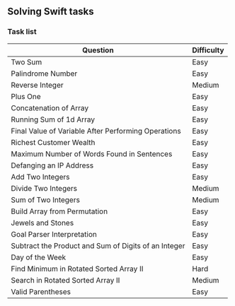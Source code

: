 ## Solving Swift tasks

### Task list

| Question | Difficulty | 
| ------------------ | ---------- |
| Two Sum |    Easy    |
| Palindrome Number |    Easy    |
| Reverse Integer |    Medium  |
| Plus One |    Easy    |
| Concatenation of Array |    Easy    |
| Running Sum of 1d Array |    Easy    |
| Final Value of Variable After Performing Operations  |    Easy    |
| Richest Customer Wealth |    Easy    |
| Maximum Number of Words Found in Sentences |    Easy    |
| Defanging an IP Address |    Easy    |
| Add Two Integers |    Easy    |
| Divide Two Integers |    Medium  |
| Sum of Two Integers |    Medium  |
| Build Array from Permutation |    Easy    |
| Jewels and Stones |    Easy    |
| Goal Parser Interpretation |    Easy    |
| Subtract the Product and Sum of Digits of an Integer |    Easy    |
| Day of the Week |    Easy    |
| Find Minimum in Rotated Sorted Array II |    Hard    |
| Search in Rotated Sorted Array II |    Medium  |
| Valid Parentheses |    Easy    |